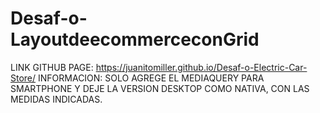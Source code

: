 # Desaf-o-LayoutdeecommerceconGrid


LINK GITHUB PAGE: https://juanitomiller.github.io/Desaf-o-Electric-Car-Store/
INFORMACION: SOLO AGREGE EL MEDIAQUERY PARA SMARTPHONE Y DEJE LA VERSION DESKTOP COMO NATIVA,
CON LAS MEDIDAS INDICADAS.